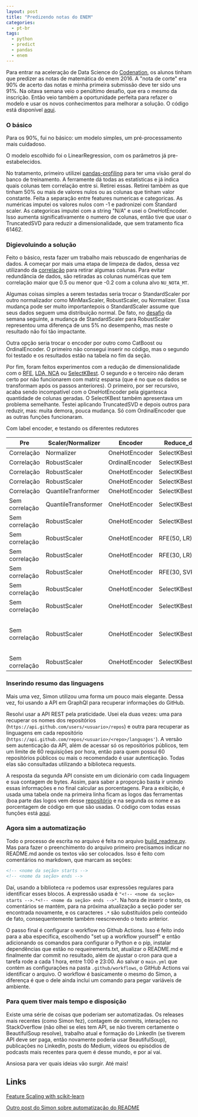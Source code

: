 ```yaml
---
layout: post
title: "Predizendo notas do ENEM"
categories:
  - pt-br
tags:
  - python
  - predict
  - pandas
  - enem
---
```


Para entrar na aceleração de Data Science do [Codenation](https://www.codenation.dev), os alunos tinham que predizer as notas de matemática do enem 2016. A "nota de corte" era 90% de acerto das notas e minha primeira submissão deve ter sido uns 91%. Na oitava semana veio o penúltimo desafio, que era o mesmo da inscrição. Então veio também a oportunidade perfeita para refazer o modelo e usar os novos conhecimentos para melhorar a solução. O código está disponível [aqui](https://github.com/nymarya/aceleradev/blob/master/enem-2).

### O básico

Para os 90%, fui no básico: um modelo simples, um pré-processamento mais cuidadoso.

O modelo escolhido foi o LinearRegression, com os parâmetros já pre-estabelecidos.

No tratamento, primeiro utilizei [pandas-profiling](https://github.com/pandas-profiling/pandas-profiling) para ter uma visão geral do banco de treinamento. A ferramente dá todas as estatísticas e já indica quais colunas tem correlação entre si. Retirei essas. Retirei também as que tinham 50% ou mais de valores nulos ou as colunas que tinham valor constante. Feita a separação entre features numericas e categoricas. As numéricas imputei os valores nulos com -1 e padronizei com Standard scaler. As categoricas imputei com a string "N/A" e usei o OneHotEncoder. Isso aumenta significativamente o numero de colunas, então tive que usar o TruncatedSVD para reduzir a dimensionalidade, que sem tratamento fica 61462.

### Digievoluindo a solução

Feito o básico, resta fazer um trabalho mais rebuscado de engenharias de dados. A começar por mais uma etapa de limpeza de dados, dessa vez utilizando da [correlação](https://github.com/nymarya/aceleradev/blob/master/enem-2/src/features/build_features.py#L110) para retirar algumas colunas. Para evitar redundância de dados, são retiradas as colunas numéricas que tem correlação maior que 0.5 ou menor que -0.2 com a coluna alvo `NU_NOTA_MT`.

Algumas coisas simples a serem testadas seria trocar o StandardScaler por outro normalizador como MinMaxScaler, RobustScaler, ou Normalizer. Essa mudança pode ser muito importantepois o StandardScaler assume que seus dados seguem uma distribuição normal. De fato, no [desafio](https://github.com/nymarya/aceleradev/blob/master/enem-4/) da semana seguinte, a mudança de StandardScaler para RobustScaler representou uma diferença de uns 5% no desempenho, mas neste o resultado não foi tão impactante.

Outra opção seria trocar o encoder por outro como CatBoost ou OrdinalEncoder. O primeiro não consegui inserir no código, mas o segundo foi testado e os resultados estão na tabela no fim da seção.

Por fim, foram feitos experimentos com a redução de dimensionalidade com o [RFE](https://scikit-learn.org/stable/modules/generated/sklearn.feature_selection.RFE.html),  [LDA, NCA](https://scikit-learn.org/stable/auto_examples/neighbors/plot_nca_dim_reduction.html) ou [SelectKBest](https://scikit-learn.org/stable/modules/generated/sklearn.feature_selection.SelectKBest.html). O segundo e o terceiro não deram certo por não funcionarem com matriz esparsa (que é no que os dados se transformam após os passos anteriores). O primeiro, por ser recursivo, acaba sendo incompatível com o OneHotEncoder pela gigantesca quantidade de colunas geradas. O SelectKBest também apresentava um problema semelhante. Testei aplicando TruncatedSVD e depois outros para reduzir, mas: muita demora, pouca mudança. Só com OrdinalEncoder que as outras funções funcionaram.

Com label encoder, e testando os diferentes redutores

| Pre            | Scaler/Normalizer   | Encoder        | Reduce_dim      | Model                                                                                                                | Score |
| -------------- | ------------------- | -------------- | --------------- | -------------------------------------------------------------------------------------------------------------------- | ----- |
| Correlação     | Normalizer          | OneHotEncoder  | SelectKBest(30) | LR                                                                                                                   | 91.72 |
| Correlação     | RobustScaler        | OrdinalEncoder | SelectKBest(30) | LR                                                                                                                   | 93.28 |
| Correlação     | RobustScaler        | OneHotEncoder  | SelectKBest(10) | LR                                                                                                                   | 93.25 |
| Correlação     | RobustScaler        | OneHotEncoder  | SelectKBest(50) | TheisenRegressor                                                                                                     | 92.52 |
| Correlação     | QuantileTranformer  | OneHotEncoder  | SelectKBest(50) | TheisenRegressor                                                                                                     | 93.07 |
| Sem correlação | QuantileTransformer | OneHotEncoder  | SelectKBest(50) | TheisenRegressor                                                                                                     | 93.36 |
| Sem correlação | RobustScaler        | OneHotEncoder  | SelectKBest(50) | LR                                                                                                                   | 93.37 |
| Sem correlação | RobustScaler        | OneHotEncoder  | RFE(50, LR)     | LR                                                                                                                   | 93.31 |
| Sem correlação | RobustScaler        | OneHotEncoder  | RFE(30, LR)     | LR                                                                                                                   | 93.36 |
| Sem correlação | RobustScaler        | OneHotEncoder  | RFE(30, SVR)    | LR                                                                                                                   | 93.37 |
| Sem correlação | RobustScaler        | OneHotEncoder  | SelectKBest(50) | RandomForest                                                                                                         | 93.5  |
| Sem correlação | RobustScaler        | OneHotEncoder  | SelectKBest(50) | RandomForest(n_estimator=50)                                                                                         | 93.56 |
| Sem correlação | RobustScaler        | OneHotEncoder  | SelectKBest(50) | RandomForest( n_estimators=50, max_depth=4, min_samples_split=4,                                   max_features=0.5) | 93.64 |
| Sem correlação | RobustScaler        | OneHotEncoder  | SelectKBest(50) | DecisionTreeRegressor                                                                                                | 91    |

### Inserindo resumo das linguagens

Mais uma vez, Simon utilizou uma forma um pouco mais elegante. Dessa vez, foi usando a API em GraphQl para recuperar informações do GitHub.

Resolvi usar a API REST pela praticidade. Usei ela duas vezes: uma para recuperar os nomes dos repositórios (`https://api.github.com/users/<usuario>/repos`) e outra para recuperar as linguagens em cada repositório (`https://api.github.com/repos/<usuario>/<repo>/languages'`). A versão sem autenticação da API, além de acessar só os repositórios públicos, tem um limite de 60 requisições por hora, então para quem possui 60 repositórios públicos ou mais o recomendado é usar autenticação. Todas elas são consultadas utilizando a biblioteca requests.

A resposta da segunda API consiste em um dicionário com cada linguagem e sua contagem de bytes. Assim, para saber a proporção basta ir unindo essas informações e no final calcular as porcentagens. Para a exibição, é usada uma tabela onde na primeira linha ficam as logos das ferramentas (boa parte das logos vem desse [repositório](https://github.com/abranhe/programming-languages-logos) e na segunda os nome e as porcentagem de código em que são usadas. O código com todas essas funções está [aqui](https://github.com/nymarya/nymarya/blob/master/repositories.py).

### Agora sim a automatização

Todo o processo de escrita no arquivo é feita no arquivo [build_readme.py](https://github.com/nymarya/nymarya/blob/master/build_readme.py). Mas para fazer o preenchimento do arquivo primeiro precisamos indicar no README.md aonde os textos vão ser colocados. Isso é feito com comentários no markdown, que marcam as seções:

```markdown
<!-- <nome da seção> starts -->
<!-- <nome da seção> ends -->
```

Daí, usando a biblioteca `re` podemos usar expressões regulares para identificar esses blocos. A expressão usada é `"<!-- <nome da seção> starts -->.*<!-- <nome da seção> ends -->"`. Na hora de inserir o texto, os comentários se mantém, para na próxima atualização a seção poder ser encontrada novamente, e os caracteres `.*` são substituídos pelo conteúdo de fato, consequentemente também reescrevendo o texto anterior.

O passo final é configurar o workflow no Github Actions. Isso é feito indo para a aba específica, escolhendo "set up a workflow yourself" e então adicionando os comandos para configurar o Python e o pip, instalar dependências que estão no requeirements.txt, atualizar o README.md e finalmente dar commit no resultado, além de ajustar o cron para que a tarefa rode a cada 1 hora, entre 1:00 e 23:00. Ao salvar o `main.yml` que contém as configurações na pasta `.github/workflows`, o GitHub Actions vai identificar o arquivo. O workflow é basicamente o mesmo do Simon, a diferença é que o dele ainda inclui um comando para pegar variáveis de ambiente.

### Para quem tiver mais tempo e disposição

Existe uma série de coisas que poderiam ser automatizadas. Os releases mais recentes (como Simon fez), contagem de commits, interações no StackOverflow (não olhei se eles tem API, se não tiverem certamente o BeautifulSoup resolve), trabalho atual e formação do LinkedIn (se tiverem API deve ser paga, então novamente poderia usar BeautifulSoup), publicações no LinkedIn, posts do Medium, vídeos ou episódios de podcasts mais recentes para quem é desse mundo, e por aí vai.

Ansiosa para ver quais ideias vão surgir. Até mais!

## Links

[Feature Scaling with scikit-learn](https://benalexkeen.com/feature-scaling-with-scikit-learn/)

[Outro post do Simon sobre automatização do README](https://simonwillison.net/2020/Apr/20/self-rewriting-readme/)
